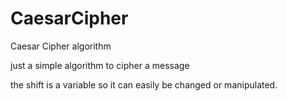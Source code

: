 # CaesarCipher
Caesar Cipher algorithm 

just a simple algorithm to cipher a message 

the shift is a variable so it can easily be changed or manipulated.
